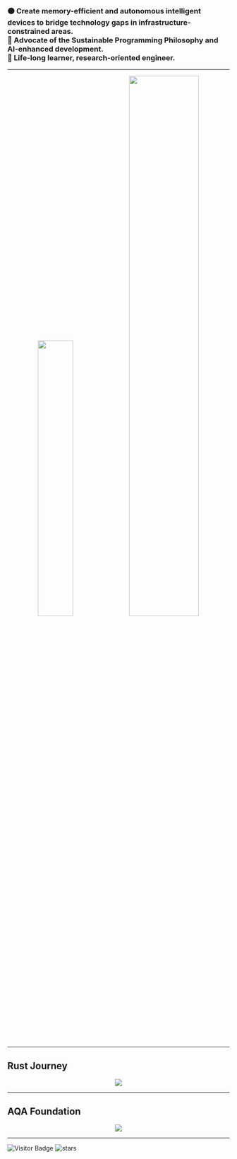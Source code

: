 <h3>
  🟠 Create memory-efficient and autonomous intelligent devices to bridge technology gaps in infrastructure-constrained areas.<br>
  🔵 Advocate of the Sustainable Programming Philosophy and AI-enhanced development.<br>
  🔵 Life-long learner, research-oriented engineer.
</h3>

---
<p align="center">
  <img src="https://github-readme-stats.vercel.app/api/top-langs/?username=maltsev-dev&layout=compact&theme=calm_pink&private=false&hide_border=true&border_radius=8" width="40%" />
  <img src="https://github-profile-summary-cards.vercel.app/api/cards/profile-details?username=maltsev-dev&theme=github_dark" width="56%"/>
<!--   <img src="https://github-readme-streak-stats.herokuapp.com/?user=maltsev-dev&theme=calm_pink&layout=compact&hide_border=true&border_radius=8" width="56%" /> -->
</p>

---
## Rust Journey
<p align="center">
  <img src="https://skillicons.dev/icons?i=rust,py,tensorflow,raspberrypi,arduino,aiscript,ai,vscode,bash,powershell,actix,wasm" />
</p>

---
## AQA Foundation
<p align="center">
  <img src="https://skillicons.dev/icons?i=java,maven,gradle,gherkin,figma,jenkins,selenium,postman,sentry,kafka,redis,spring,linux,androidstudio,githubactions" />
</p>

---
![Visitor Badge](https://visitor-badge.laobi.icu/badge?page_id=chemyl.chemyl) <img src="https://img.shields.io/github/stars/maltsev-dev?label=Stars" alt="stars">
